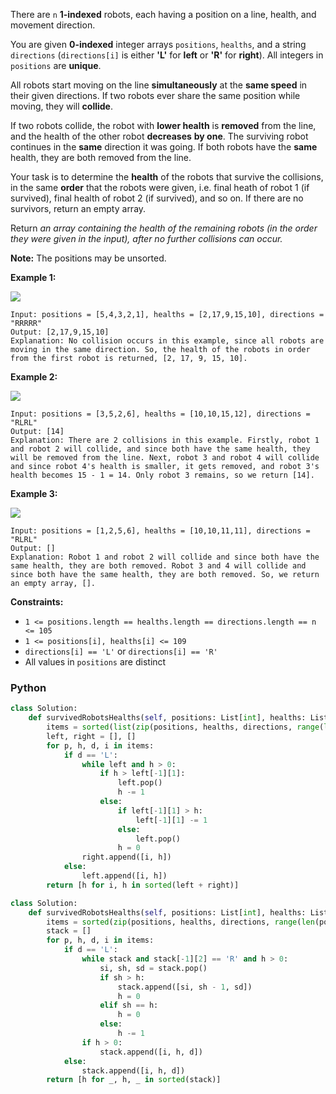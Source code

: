 There are  `n`  **1-indexed**  robots, each having a position on a line, health, and movement direction.

You are given  **0-indexed**  integer arrays  `positions`,  `healths`, and a string  `directions`  (`directions[i]`  is
either  **'L'**  for  **left**  or  **'R'**  for  **right**). All integers in  `positions`  are  **unique**.

All robots start moving on the line **simultaneously**  at the  **same speed** in their given directions. If two robots
ever share the same position while moving, they will  **collide**.

If two robots collide, the robot with  **lower health**  is  **removed**  from the line, and the health of the other
robot  **decreases**  **by one**. The surviving robot continues in the  **same**  direction it was going. If both robots
have the  **same**  health, they are both removed from the line.

Your task is to determine the  **health**  of the robots that survive the collisions, in the same  **order** that the
robots were given, i.e. final heath of robot 1 (if survived), final health of robot 2 (if survived), and so on. If there
are no survivors, return an empty array.

Return  _an array containing the health of the remaining robots (in the order they were given in the input), after no
further collisions can occur._

**Note:**  The positions may be unsorted.

**Example 1:**

![](https://assets.leetcode.com/uploads/2023/05/15/image-20230516011718-12.png)

```
Input: positions = [5,4,3,2,1], healths = [2,17,9,15,10], directions = "RRRRR"
Output: [2,17,9,15,10]
Explanation: No collision occurs in this example, since all robots are moving in the same direction. So, the health of the robots in order from the first robot is returned, [2, 17, 9, 15, 10].
```

**Example 2:**

![](https://assets.leetcode.com/uploads/2023/05/15/image-20230516004433-7.png)

```
Input: positions = [3,5,2,6], healths = [10,10,15,12], directions = "RLRL"
Output: [14]
Explanation: There are 2 collisions in this example. Firstly, robot 1 and robot 2 will collide, and since both have the same health, they will be removed from the line. Next, robot 3 and robot 4 will collide and since robot 4's health is smaller, it gets removed, and robot 3's health becomes 15 - 1 = 14. Only robot 3 remains, so we return [14].
```

**Example 3:**

![](https://assets.leetcode.com/uploads/2023/05/15/image-20230516005114-9.png)

```
Input: positions = [1,2,5,6], healths = [10,10,11,11], directions = "RLRL"
Output: []
Explanation: Robot 1 and robot 2 will collide and since both have the same health, they are both removed. Robot 3 and 4 will collide and since both have the same health, they are both removed. So, we return an empty array, [].
```

**Constraints:**

- `1 <= positions.length == healths.length == directions.length == n <= 105`
- `1 <= positions[i], healths[i] <= 109`
- `directions[i] == 'L'`  or  `directions[i] == 'R'`
- All values in  `positions`  are distinct

### Python

```py
class Solution:
    def survivedRobotsHealths(self, positions: List[int], healths: List[int], directions: str) -> List[int]:
        items = sorted(list(zip(positions, healths, directions, range(len(positions)))))
        left, right = [], []
        for p, h, d, i in items:
            if d == 'L':
                while left and h > 0:
                    if h > left[-1][1]:
                        left.pop()
                        h -= 1
                    else:
                        if left[-1][1] > h:
                            left[-1][1] -= 1
                        else:
                            left.pop()
                        h = 0
                right.append([i, h])
            else:
                left.append([i, h])
        return [h for i, h in sorted(left + right)]
```

```py
class Solution:
    def survivedRobotsHealths(self, positions: List[int], healths: List[int], directions: str) -> List[int]:
        items = sorted(zip(positions, healths, directions, range(len(positions))))
        stack = []
        for p, h, d, i in items:
            if d == 'L':
                while stack and stack[-1][2] == 'R' and h > 0:
                    si, sh, sd = stack.pop()
                    if sh > h:
                        stack.append([si, sh - 1, sd])
                        h = 0
                    elif sh == h:
                        h = 0
                    else:
                        h -= 1
                if h > 0:
                    stack.append([i, h, d])
            else:
                stack.append([i, h, d])
        return [h for _, h, _ in sorted(stack)]
```